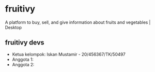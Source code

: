 # fruitivy

A platform to buy, sell, and give information about fruits and vegetables | Desktop

## fruitivy devs

- Ketua kelompok: Iskan Mustamir - 20/456367/TK/50497
- Anggota 1:
- Anggota 2:
